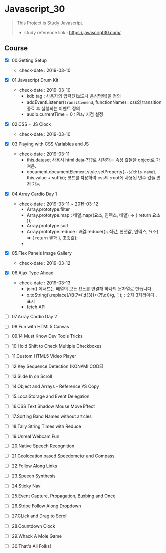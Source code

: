 # Javascript_30
 > This Project is Study Javascript.
 > - study reference link : https://javascript30.com/

 ## Course
  - [x] 00.Getting Setup
    - check-date : 2019-03-10

  - [x] 01.Javascript Drum Kit
    - check-date : 2019-03-10
      + kdb tag : 사용자의 입력(키보드나 음성명령)을 정의
      + addEventListener(`transitionend`, functionName) : css의 transition 종료 후 실행되는 이벤트 정의
      + audio.currentTime = 0 : Play 지점 설정
       
  - [x] 02.CSS + JS Clock
    - check-date : 2019-03-10
  
  - [x] 03.Playing with CSS Variables and JS
    - check-date : 2019-03-11
      + this.dataset 사용시 html data-???로 시작하는 속성 값들을 object로 가져옴. 
      + document.documentElement.style.setProperty(`--${this.name}`, this.value + suffix); 코드를 이용하여 css의 :root에 사용된 변수 값들 변경 가능
      
  - [x] 04.Array Cardio Day 1
    - check-date : 2019-03-11 ~ 2019-03-12
      + Array.prototype.filter
      + Array.prototype.map : 배열.map((요소, 인덱스, 배열) => { return 요소 });
      + Array.prototype.sort
      + Array.prototype.reduce : 배열.reduce((누적값, 현잿값, 인덱스, 요소) => { return 결과 }, 초깃값); 
      +  
  - [x] 05.Flex Panels Image Gallery
    - check-date : 2019-03-12 

  - [x] 06.Ajax Type Ahead
    - check-date : 2019-03-13
      + join() 메서드는 배열의 모든 요소를 연결해 하나의 문자열로 만듭니다.
      + x.toString().replace(/\B(?=(\d{3})+(?!\d))/g, ','); : 숫자 3자리마다 , 표시
      + fetch API
       
  - [ ] 07.Array Cardio Day 2
  - [ ] 08.Fun with HTML5 Canvas
  - [ ] 09.14 Must Know Dev Tools Tricks
  - [ ] 10.Hold Shift to Check Multiple Checkboxes
  - [ ] 11.Custom HTML5 Video Player
  - [ ] 12.Key Sequence Detection (KONAMI CODE)
  - [ ] 13.Slide In on Scroll
  - [ ] 14.Object and Arrays - Reference VS Copy
  - [ ] 15.LocalStorage and Event Delegation
  - [ ] 16.CSS Text Shadow Mouse Move Effect
  - [ ] 17.Sorting Band Names without articles
  - [ ] 18.Tally String Times with Reduce
  - [ ] 19.Unreal Webcam Fun
  - [ ] 20.Native Speech Recognition
  - [ ] 21.Geolocation based Speedometer and Compass
  - [ ] 22.Follow Along Links
  - [ ] 23.Speech Synthesis
  - [ ] 24.Sticky Nav
  - [ ] 25.Event Capture, Propagation, Bubbing and Once
  - [ ] 26.Stripe Follow Along Dropdown
  - [ ] 27.CLick and Drag to Scroll
  - [ ] 28.Countdown Clock
  - [ ] 29.Whack A Mole Game
  - [ ] 30.That's All Folks!

